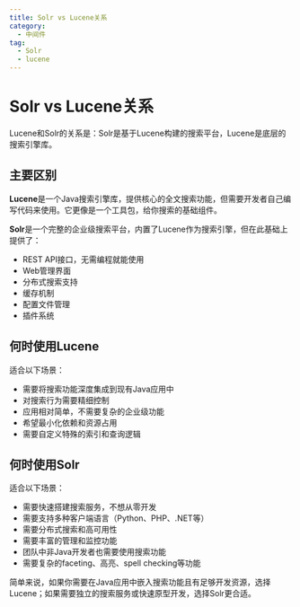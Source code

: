 ```yaml
---
title: Solr vs Lucene关系
category:
  - 中间件
tag:
  - Solr
  - lucene
---
```


# Solr vs Lucene关系

Lucene和Solr的关系是：Solr是基于Lucene构建的搜索平台，Lucene是底层的搜索引擎库。

## 主要区别

**Lucene**是一个Java搜索引擎库，提供核心的全文搜索功能，但需要开发者自己编写代码来使用。它更像是一个工具包，给你搜索的基础组件。

**Solr**是一个完整的企业级搜索平台，内置了Lucene作为搜索引擎，但在此基础上提供了：
- REST API接口，无需编程就能使用
- Web管理界面
- 分布式搜索支持
- 缓存机制
- 配置文件管理
- 插件系统

## 何时使用Lucene

适合以下场景：
- 需要将搜索功能深度集成到现有Java应用中
- 对搜索行为需要精细控制
- 应用相对简单，不需要复杂的企业级功能
- 希望最小化依赖和资源占用
- 需要自定义特殊的索引和查询逻辑

## 何时使用Solr

适合以下场景：
- 需要快速搭建搜索服务，不想从零开发
- 需要支持多种客户端语言（Python、PHP、.NET等）
- 需要分布式搜索和高可用性
- 需要丰富的管理和监控功能
- 团队中非Java开发者也需要使用搜索功能
- 需要复杂的faceting、高亮、spell checking等功能

简单来说，如果你需要在Java应用中嵌入搜索功能且有足够开发资源，选择Lucene；如果需要独立的搜索服务或快速原型开发，选择Solr更合适。